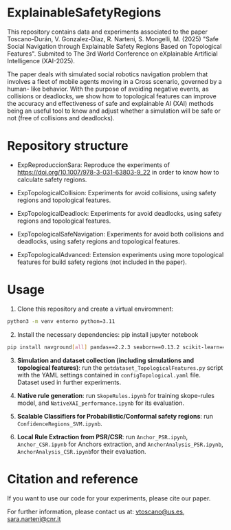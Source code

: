 # ExplainableSafetyRegions

This repository contains data and experiments associated to the paper Toscano-Durán, V. Gonzalez-Diaz, R. Narteni, S. Mongelli, M. (2025) "Safe Social Navigation through Explainable Safety Regions Based on Topological Features". Submited to The 3rd World Conference on eXplainable Artificial Intelligence (XAI-2025).

The paper deals with simulated social robotics navigation problem that involves a fleet of mobile agents moving in a Cross scenario, governed by a human-
like behavior. With the purpose of avoiding negative events, as collisions or deadlocks, we show how to topological features can improve the accuracy and effectiveness of safe and explainable AI (XAI) methods being an useful tool to know and adjust whether a simulation will be safe or not (free of collisions and deadlocks).

# Repository structure
- ExpReproduccionSara: Reproduce the experiments of https://doi.org/10.1007/978-3-031-63803-9_22 in order to know how to calculate safety regions.

- ExpTopologicalCollision: Experiments for avoid collisions, using safety regions and topological features.

- ExpTopologicalDeadlock: Experiments for avoid deadlocks, using safety regions and topological features.

- ExpTopologicalSafeNavigation: Experiments for avoid both collisions and deadlocks, using safety regions and topological features.

- ExpTopologicalAdvanced: Extension experiments using more topological features for build safety regions (not included in the paper).

# Usage

1) Clone this repository and create a virtual enviromment:
```bash
python3 -m venv entorno python=3.11
```
2) Install the necessary dependencies: pip install jupyter notebook
```bash
pip install navground[all] pandas==2.2.3 seaborn==0.13.2 scikit-learn==1.3.0 skope-rules==1.0.1 numpy==1.25.1 qpsolvers[open_source_solvers] cvxopt anchor-exp
```
3) **Simulation and dataset collection (including simulations and topological features)**: run the `getdataset_TopologicalFeatures.py` script with the YAML settings contained in `configTopological.yaml` file. Dataset used in further experiments.

4) **Native rule generation**: run `SkopeRules.ipynb` for training skope-rules model, and `NativeXAI_performance.ipynb` for its evaluation.

5) **Scalable Classifiers for Probabilistic/Conformal safety regions**: run `ConfidenceRegions_SVM.ipynb`.

6) **Local Rule Extraction from PSR/CSR**: run `Anchor_PSR.ipynb`, `Anchor_CSR.ipynb` for Anchors extraction, and `AnchorAnalysis_PSR.ipynb`, `AnchorAnalysis_CSR.ipynb`for their evaluation.

# Citation and reference

If you want to use our code for your experiments, please cite our paper.

For further information, please contact us at: vtoscano@us.es, sara.narteni@cnr.it

